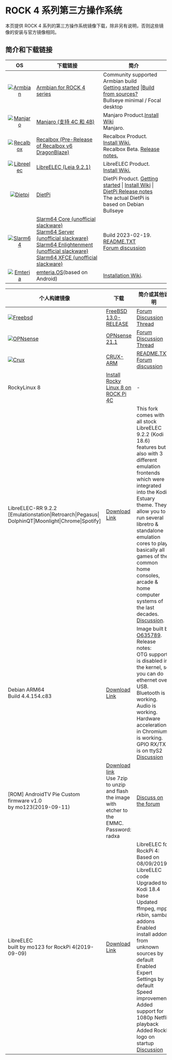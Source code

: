 ﻿---
sidebar_label: '第三方操作系统'
sidebar_position: 20
---

# ROCK 4 系列第三方操作系统

本页提供 ROCK 4 系列的第三方操作系统镜像下载，除非另有说明，否则这些镜像的安装与官方镜像相同。 

## 简介和下载链接

|OS|下载链接|简介|
|:-:|----------------|-------|
|[![Armbian](/img/third-party-images-pic/Armbian.webp)](https://www.armbian.com/rock-pi-4/)|[Armbian for ROCK 4 series](https://www.armbian.com/rock-pi-4/)|Community supported Armbian build<br/>[Getting started](https://docs.armbian.com/User-Guide_Getting-Started/) \|[Build from sources?](https://github.com/armbian/build)<br/>Bullseye minimal / Focal desktop|
|[![Manjaro](/img/third-party-images-pic/Manjaro-Logo.webp)](https://manjaro.org)|[Manjaro (支持 4C 和 4B)](https://github.com/manjaro-arm?q=rock&type=all&language=&sort=)|Manjaro Product.[Install Wiki](https://www.manjaro.org/)<br/>Manjaro.|
|[![Recalbox](/img/third-party-images-pic/Recalbox-logo.webp)](https://github.com/mrfixit2001/recalbox-rockchip)|[Recalbox (Pre-Release of Recalbox v6 DragonBlaze)](https://github.com/mrfixit2001/recalbox-rockchip/releases/download/200607/recalbox-rockpi4-mrfixit-200607.img.xz)|Recalbox Product.<br/>[Install Wiki.](https://www.recalbox.com/diyrecalbox/)<br/>Recalbox Beta. [Release notes.](https://github.com/mrfixit2001/recalbox-rockchip/releases)|
|[![Libreelec](/img/third-party-images-pic/Libreelec-logo.webp)](https://libreelec.tv/downloads/rockchip/)|[LibreELEC (Leia 9.2.1)](http://releases.libreelec.tv/LibreELEC-RK3399.arm-9.2.1-rock-pi-4.img.gz)|LibreELEC Product. [Install Wiki.](https://libreelec.wiki/)|
|[![Dietpi](/img/third-party-images-pic/dietpi-logo.webp)](https://dietpi.com)|[DietPi](https://dietpi.com/downloads/images/DietPi_ROCKPi4-ARMv8-Bullseye.7z)|DietPi Product. [Getting started](https://dietpi.com/docs/) \| [Install Wiki](https://dietpi.com/docs/install/) \| [DietPi Release notes](https://dietpi.com/docs/releases/)<br/>The actual DietPi is based on Debian Bullseye|
|[![Slarm64](/img/third-party-images-pic/Slarm64-logo.webp)](http://dl.slarm64.org)|[Slarm64 Core (unofficial slackware)](https://dl.slarm64.org/slackware/images/rock_pi_4/slarm64-current-aarch64-core-rock_pi_4-6.1.12-build-20230219.img.zst)<br/>[Slarm64 Server (unofficial slackware)](https://dl.slarm64.org/slackware/images/rock_pi_4/slarm64-current-aarch64-server-rock_pi_4-6.1.12-build-20230219.img.zst)<br/>[Slarm64 Enlightenment (unofficial slackware)](https://dl.slarm64.org/slackware/images/rock_pi_4/slarm64-current-aarch64-enlightenment-rock_pi_4-5.14.6-build-20210919.img.zst)<br/>[Slarm64 XFCE (unofficial slackware)](https://dl.slarm64.org/slackware/images/rock_pi_4/slarm64-current-aarch64-xfce-rock_pi_4-6.1.12-build-20230219.img.zst)|Build 2023-02-19.<br/>[README.TXT](http://dl.slarm64.org/slackware/images/rock_pi_4/README.TXT)<br/>[Forum discussion](https://forum.radxa.com/t/slarm64-aarch64-unofficial-slackware/419/4)|
|[![Emteria](/img/third-party-images-pic/Emteria-logo.webp)](https://about.emteria.com/knowledgebase/how-to-flash-the-rockpi-4b)|[emteria.OS](https://emteria.com/blog/rockpi-4b)(based on Android)|[Installation Wiki](https://about.emteria.com/knowledgebase/how-to-flash-the-rockpi-4b/).|

|个人构建镜像|下载|简介或其他说明|
|-|-|-|
|[![Freebsd](/img/third-party-images-pic/Freebsd-Logo.webp)](https://www.freebsd.org/platforms/arm.html)|[FreeBSD 13.0-RELEASE](https://personalbsd.org/?page_id=2)|[Forum Discussion Thread](https://forum.radxa.com/t/freebsd-13-current-on-rock-pi4/2071/4)|
|[![OPNsense](/img/third-party-images-pic/OPNsense-Logo.webp)](https://opnsense.org/)|[OPNsense 21.1](https://personalbsd.org/?page_id=2)|[Forum Discussion Thread](https://forum.radxa.com/t/opnsense-for-rock-pi-e-rock-pi-4/4104)|
|[![Crux](/img/third-party-images-pic/Crux-logo.webp)](http://dl.slarm64.org/crux/images/rock_pi_4/crux-arm-3.6-aarch64-core-rock_pi_4-5.15.11-build-20211225.img.zst)|[CRUX-ARM](http://dl.slarm64.org/crux/images/rock_pi_4/crux-arm-3.6-aarch64-core-rock_pi_4-5.15.11-build-20211225.img.zst)|[README.TXT](http://dl.slarm64.org/slackware/images/rock_pi_4/README.TXT).<br/>[Forum discussion](https://forum.radxa.com/t/rock-pi-4-crux-arm-aarch6414)|
|RockyLinux 8|[Install Rocky Linux 8 on ROCK Pi 4C](http://www.fieldday.io/installing-rockylinux8-on-rockpi4c/)|-|
|LibreELEC-RR 9.2.2<br/>[Emulationstation\|Retroarch\|Pegasus\|<br/>DolphinQT\|Moonlight\|Chrome\|Spotify]|[Download Link](https://mega.nz/file/bkIyRIJD#ftqGZHrBZ_XDKa2Qqr7FhM_2DtGGWnIv893X3hPe8Ho)|This fork comes with all stock LibreELEC 9.2.2 (Kodi 18.6) features but also with 3 different emulation frontends which were integrated into the Kodi Estuary theme. They allow you to run several libretro & standalone emulation cores to play basically all games of the common home consoles, arcade & home computer systems of the last decades.<br/>[Discussion](https://forum.libreelec.tv/thread/12662-libreelec-rr-9-x-emulationstation-retroarch-pegasus-dolphinqt-moonlight-chrome-s/?postID=139592#post139592).|
|Debian ARM64<br/>Build 4.4.154.c83|[Download Link](https://github.com/SX-GitHub/Debian-ARM64-RockPi4/releases/tag/4.4.154.c83)|Image built by [O635789](https://forum.radxa.com/u/o635789/summary).<br/>Release notes:<br/>OTG support is disabled in the kernel, so you can do ethernet over USB.<br/>Bluetooth is working.<br/>Audio is working.<br/>Hardware acceleration in Chromium is working.<br/>GPIO RX/TX is on ttyS2<br/>[Discussion](https://forum.radxa.com/t/new-custom-debian-arm64-build-4-4-154-c83-is-finally-here/881)|
|[ROM] AndroidTV Pie Custom firmware v1.0<br/>by mo123(2019-09-11)|[Download link](https://mega.nz/#!RdV3HICS!ibg27aRCu...ZiBtbB4mmkIeGY)<br/>Use 7zip to unzip and flash the image with etcher to the EMMC.<br/>Password: radxa|[Discuss on the forum](https://forum.radxa.com/t/rom-androidtv-pie-custom-firmware-by-mo123/1873)|
|LibreELEC<br/>built by mo123 for RockPi 4(2019-09-09)|[Download Link](https://mega.nz/#!MBMmkYLD!Xvl7XtTJPRJwVCwNQj-LCx08Q710zkh4K6e-o4bvI8Q)|LibreELEC for RockPi 4: <br/>Based on 08/09/2019 LibreELEC code<br/>Upgraded to Kodi 18.4 base<br/>Updated ffmpeg, mpp, rkbin, samba, addons<br/>Enabled install addons from unknown sources by default<br/>Enabled Expert Settings by default<br/>Speed improvements<br/>Added support for 1080p Netflix playback<br/>Added RockPi logo on startup<br/>[Discussion](https://forum.radxa.com/t/libreelec-rockpi-4/1869)|
